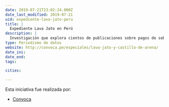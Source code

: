 ```yaml
---
date: 2019-07-21T23:02:24.000Z
date_last_modified: 2019-07-21
uid: expediente-lava-jato-peru
title: |
  Expediente Lava Jato en Perú
description: |
  Investigación que explora cientos de publicaciones sobre pagos de sobornos y financiamiento de campañas de las constructoras brasileñas y sus socias peruanas a altos funcionarios, políticos y empresarios peruanos.
type: Periodismo de datos
website: http://convoca.pe/especiales/lava-jato-y-castillo-de-arena/
date_ini: 
date_end: 
tags:

cities: 

---
```


Esta iniciativa fue realizada por:

- [Convoca](/organizaciones/convoca)
